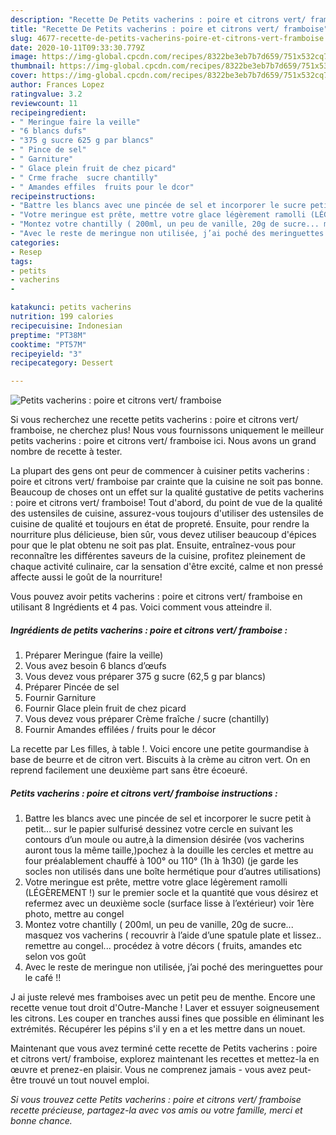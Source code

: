 ```yaml
---
description: "Recette De Petits vacherins : poire et citrons vert/ framboise"
title: "Recette De Petits vacherins : poire et citrons vert/ framboise"
slug: 4677-recette-de-petits-vacherins-poire-et-citrons-vert-framboise
date: 2020-10-11T09:33:30.779Z
image: https://img-global.cpcdn.com/recipes/8322be3eb7b7d659/751x532cq70/petits-vacherins-poire-et-citrons-vert-framboise-photo-principale-de-la-recette.jpg
thumbnail: https://img-global.cpcdn.com/recipes/8322be3eb7b7d659/751x532cq70/petits-vacherins-poire-et-citrons-vert-framboise-photo-principale-de-la-recette.jpg
cover: https://img-global.cpcdn.com/recipes/8322be3eb7b7d659/751x532cq70/petits-vacherins-poire-et-citrons-vert-framboise-photo-principale-de-la-recette.jpg
author: Frances Lopez
ratingvalue: 3.2
reviewcount: 11
recipeingredient:
- " Meringue faire la veille"
- "6 blancs dufs"
- "375 g sucre 625 g par blancs"
- " Pince de sel"
- " Garniture"
- " Glace plein fruit de chez picard"
- " Crme frache  sucre chantilly"
- " Amandes effiles  fruits pour le dcor"
recipeinstructions:
- "Battre les blancs avec une pincée de sel et incorporer le sucre petit à petit... sur le papier sulfurisé dessinez votre cercle en suivant les contours d’un moule ou autre,à la dimension désirée (vos vacherins auront tous la même taille,)pochez à la douille les cercles et mettre au four préalablement chauffé à 100° ou 110° (1h à 1h30) (je garde les socles non utilisés dans une boîte hermétique pour d’autres utilisations)"
- "Votre meringue est prête, mettre votre glace légèrement ramolli (LÉGÈREMENT !) sur le premier socle et la quantité que vous désirez et refermez avec un deuxième socle (surface lisse à l’extérieur) voir 1ère photo, mettre au congel"
- "Montez votre chantilly ( 200ml, un peu de vanille, 20g de sucre... masquez vos vacherins ( recouvrir à l’aide d’une spatule plate et lissez.. remettre au congel... procédez à votre décors ( fruits, amandes etc selon vos goût"
- "Avec le reste de meringue non utilisée, j’ai poché des meringuettes pour le café !!"
categories:
- Resep
tags:
- petits
- vacherins
- 

katakunci: petits vacherins  
nutrition: 199 calories
recipecuisine: Indonesian
preptime: "PT38M"
cooktime: "PT57M"
recipeyield: "3"
recipecategory: Dessert

---
```



![Petits vacherins : poire et citrons vert/ framboise](https://img-global.cpcdn.com/recipes/8322be3eb7b7d659/751x532cq70/petits-vacherins-poire-et-citrons-vert-framboise-photo-principale-de-la-recette.jpg)

Si vous recherchez une recette petits vacherins : poire et citrons vert/ framboise, ne cherchez plus! Nous vous fournissons uniquement le meilleur petits vacherins : poire et citrons vert/ framboise ici. Nous avons un grand nombre de recette à tester.

La plupart des gens ont peur de commencer à cuisiner petits vacherins : poire et citrons vert/ framboise par crainte que la cuisine ne soit pas bonne. Beaucoup de choses ont un effet sur la qualité gustative de petits vacherins : poire et citrons vert/ framboise! Tout d'abord, du point de vue de la qualité des ustensiles de cuisine, assurez-vous toujours d'utiliser des ustensiles de cuisine de qualité et toujours en état de propreté. Ensuite, pour rendre la nourriture plus délicieuse, bien sûr, vous devez utiliser beaucoup d'épices pour que le plat obtenu ne soit pas plat. Ensuite, entraînez-vous pour reconnaître les différentes saveurs de la cuisine, profitez pleinement de chaque activité culinaire, car la sensation d'être excité, calme et non pressé affecte aussi le goût de la nourriture!

<!--inarticleads1-->

Vous pouvez avoir petits vacherins : poire et citrons vert/ framboise en utilisant 8 Ingrédients et 4 pas. Voici comment vous atteindre il.

##### Ingrédients de petits vacherins : poire et citrons vert/ framboise :

1. Préparer  Meringue (faire la veille)
1. Vous avez besoin 6 blancs d’œufs
1. Vous devez vous préparer 375 g sucre (62,5 g par blancs)
1. Préparer  Pincée de sel
1. Fournir  Garniture
1. Fournir  Glace plein fruit de chez picard
1. Vous devez vous préparer  Crème fraîche / sucre (chantilly)
1. Fournir  Amandes effilées / fruits pour le décor


La recette par Les filles, à table !. Voici encore une petite gourmandise à base de beurre et de citron vert. Biscuits à la crème au citron vert. On en reprend facilement une deuxième part sans être écoeuré. 

<!--inarticleads2-->

##### Petits vacherins : poire et citrons vert/ framboise instructions :

1. Battre les blancs avec une pincée de sel et incorporer le sucre petit à petit... sur le papier sulfurisé dessinez votre cercle en suivant les contours d’un moule ou autre,à la dimension désirée (vos vacherins auront tous la même taille,)pochez à la douille les cercles et mettre au four préalablement chauffé à 100° ou 110° (1h à 1h30) (je garde les socles non utilisés dans une boîte hermétique pour d’autres utilisations)
1. Votre meringue est prête, mettre votre glace légèrement ramolli (LÉGÈREMENT !) sur le premier socle et la quantité que vous désirez et refermez avec un deuxième socle (surface lisse à l’extérieur) voir 1ère photo, mettre au congel
1. Montez votre chantilly ( 200ml, un peu de vanille, 20g de sucre... masquez vos vacherins ( recouvrir à l’aide d’une spatule plate et lissez.. remettre au congel... procédez à votre décors ( fruits, amandes etc selon vos goût
1. Avec le reste de meringue non utilisée, j’ai poché des meringuettes pour le café !!


J ai juste relevé mes framboises avec un petit peu de menthe. Encore une recette venue tout droit d&#39;Outre-Manche ! Laver et essuyer soigneusement les citrons. Les couper en tranches aussi fines que possible en éliminant les extrémités. Récupérer les pépins s&#39;il y en a et les mettre dans un nouet. 

<!--inarticleads1-->

<p>
Maintenant que vous avez terminé cette recette de Petits vacherins : poire et citrons vert/ framboise, explorez maintenant les recettes et mettez-la en œuvre et prenez-en plaisir. Vous ne comprenez jamais - vous avez peut-être trouvé un tout nouvel emploi.
</p>

<p>
<i>Si vous trouvez cette Petits vacherins : poire et citrons vert/ framboise recette précieuse, partagez-la avec vos amis ou votre famille, merci et bonne chance.</i>
</p>
